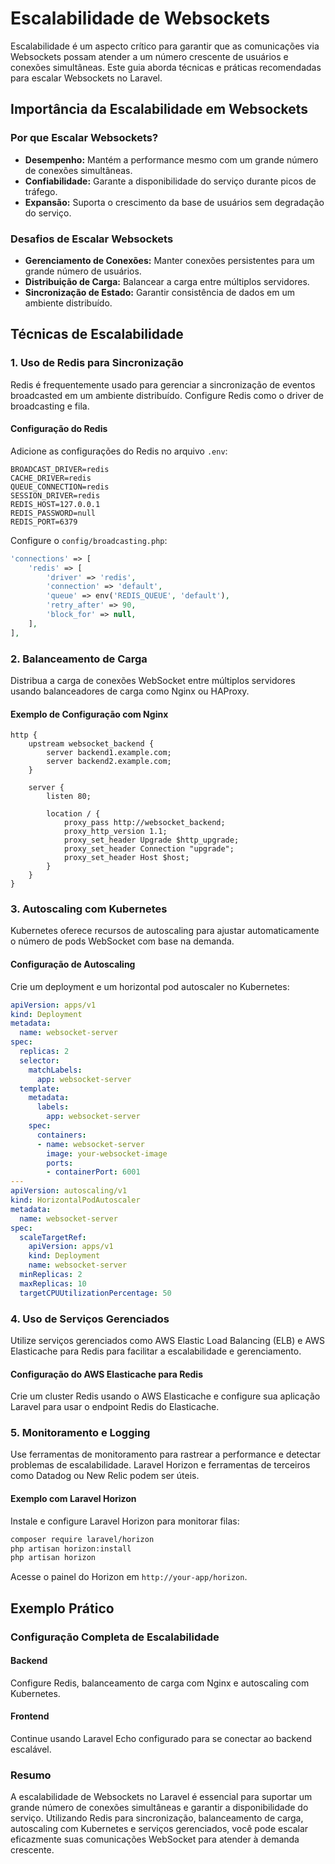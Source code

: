 # Escalabilidade de Websockets

Escalabilidade é um aspecto crítico para garantir que as comunicações via Websockets possam atender a um número crescente de usuários e conexões simultâneas. Este guia aborda técnicas e práticas recomendadas para escalar Websockets no Laravel.

## Importância da Escalabilidade em Websockets

### Por que Escalar Websockets?

- **Desempenho:** Mantém a performance mesmo com um grande número de conexões simultâneas.
- **Confiabilidade:** Garante a disponibilidade do serviço durante picos de tráfego.
- **Expansão:** Suporta o crescimento da base de usuários sem degradação do serviço.

### Desafios de Escalar Websockets

- **Gerenciamento de Conexões:** Manter conexões persistentes para um grande número de usuários.
- **Distribuição de Carga:** Balancear a carga entre múltiplos servidores.
- **Sincronização de Estado:** Garantir consistência de dados em um ambiente distribuído.

## Técnicas de Escalabilidade

### 1. Uso de Redis para Sincronização

Redis é frequentemente usado para gerenciar a sincronização de eventos broadcasted em um ambiente distribuído. Configure Redis como o driver de broadcasting e fila.

#### Configuração do Redis

Adicione as configurações do Redis no arquivo `.env`:

```env
BROADCAST_DRIVER=redis
CACHE_DRIVER=redis
QUEUE_CONNECTION=redis
SESSION_DRIVER=redis
REDIS_HOST=127.0.0.1
REDIS_PASSWORD=null
REDIS_PORT=6379
```

Configure o `config/broadcasting.php`:

```php
'connections' => [
    'redis' => [
        'driver' => 'redis',
        'connection' => 'default',
        'queue' => env('REDIS_QUEUE', 'default'),
        'retry_after' => 90,
        'block_for' => null,
    ],
],
```

### 2. Balanceamento de Carga

Distribua a carga de conexões WebSocket entre múltiplos servidores usando balanceadores de carga como Nginx ou HAProxy.

#### Exemplo de Configuração com Nginx

```nginx
http {
    upstream websocket_backend {
        server backend1.example.com;
        server backend2.example.com;
    }

    server {
        listen 80;

        location / {
            proxy_pass http://websocket_backend;
            proxy_http_version 1.1;
            proxy_set_header Upgrade $http_upgrade;
            proxy_set_header Connection "upgrade";
            proxy_set_header Host $host;
        }
    }
}
```

### 3. Autoscaling com Kubernetes

Kubernetes oferece recursos de autoscaling para ajustar automaticamente o número de pods WebSocket com base na demanda.

#### Configuração de Autoscaling

Crie um deployment e um horizontal pod autoscaler no Kubernetes:

```yaml
apiVersion: apps/v1
kind: Deployment
metadata:
  name: websocket-server
spec:
  replicas: 2
  selector:
    matchLabels:
      app: websocket-server
  template:
    metadata:
      labels:
        app: websocket-server
    spec:
      containers:
      - name: websocket-server
        image: your-websocket-image
        ports:
        - containerPort: 6001
---
apiVersion: autoscaling/v1
kind: HorizontalPodAutoscaler
metadata:
  name: websocket-server
spec:
  scaleTargetRef:
    apiVersion: apps/v1
    kind: Deployment
    name: websocket-server
  minReplicas: 2
  maxReplicas: 10
  targetCPUUtilizationPercentage: 50
```

### 4. Uso de Serviços Gerenciados

Utilize serviços gerenciados como AWS Elastic Load Balancing (ELB) e AWS Elasticache para Redis para facilitar a escalabilidade e gerenciamento.

#### Configuração do AWS Elasticache para Redis

Crie um cluster Redis usando o AWS Elasticache e configure sua aplicação Laravel para usar o endpoint Redis do Elasticache.

### 5. Monitoramento e Logging

Use ferramentas de monitoramento para rastrear a performance e detectar problemas de escalabilidade. Laravel Horizon e ferramentas de terceiros como Datadog ou New Relic podem ser úteis.

#### Exemplo com Laravel Horizon

Instale e configure Laravel Horizon para monitorar filas:

```bash
composer require laravel/horizon
php artisan horizon:install
php artisan horizon
```

Acesse o painel do Horizon em `http://your-app/horizon`.

## Exemplo Prático

### Configuração Completa de Escalabilidade

#### Backend

Configure Redis, balanceamento de carga com Nginx e autoscaling com Kubernetes.

#### Frontend

Continue usando Laravel Echo configurado para se conectar ao backend escalável.

### Resumo

A escalabilidade de Websockets no Laravel é essencial para suportar um grande número de conexões simultâneas e garantir a disponibilidade do serviço. Utilizando Redis para sincronização, balanceamento de carga, autoscaling com Kubernetes e serviços gerenciados, você pode escalar eficazmente suas comunicações WebSocket para atender à demanda crescente.
